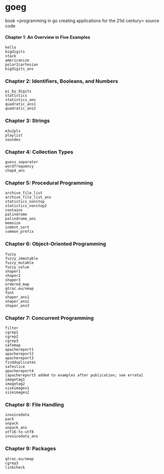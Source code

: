 # goeg
book &lt;programming in go creating applications for the 21st century> source code

#### Chapter 1: An Overview in Five Examples
    hello
    bigdigits
    stack
    americanize
    polar2cartesian
    bigdigits_ans

### Chapter 2: Identifiers, Booleans, and Numbers
    pi_by_digits
    statistics
    statistics_ans
    quadratic_ans1
    quadratic_ans2

### Chapter 3: Strings
    m3u2pls
    playlist
    soundex

### Chapter 4: Collection Types
    guess_separator
    wordfrequency
    chap4_ans

### Chapter 5: Procedural Programming
    archive_file_list
    archive_file_list_ans
    statistics_nonstop
    statistics_nonstop2
    contains
    palindrome
    palindrome_ans
    memoize
    indent_sort
    common_prefix

### Chapter 6: Object-Oriented Programming
    fuzzy
    fuzzy_immutable
    fuzzy_mutable
    fuzzy_value
    shaper1
    shaper2
    shaper3
    ordered_map
    qtrac.eu/omap
    font
    shaper_ans1
    shaper_ans2
    shaper_ans3

### Chapter 7: Concurrent Programming
    filter
    cgrep1
    cgrep2
    cgrep3
    safemap
    apachereport1
    apachereport2
    apachereport3
    findduplicates
    safeslice
    apachereport4
    [apachereport5 added to examples after publication; see errata]
    imagetag1
    imagetag2
    sizeimages1
    sizeimages2
    
### Chapter 8: File Handling
    invoicedata
    pack
    unpack
    unpack_ans
    utf16-to-utf8
    invoicedata_ans

### Chapter 9: Packages
    qtrac.eu/omap
    cgrep3
    linkcheck
